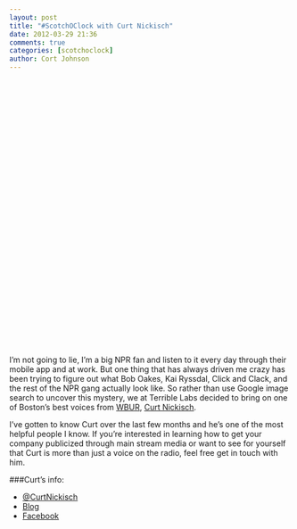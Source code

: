 ```yaml
---
layout: post
title: "#ScotchOClock with Curt Nickisch"
date: 2012-03-29 21:36
comments: true
categories: [scotchoclock]
author: Cort Johnson
---
```

<object width="853" height="480"><param name="movie" value="http://www.youtube.com/v/9aydhpMRUCk?version=3&amp;hl=en_US&amp;rel=0"></param><param name="allowFullScreen" value="true"></param><param name="allowscriptaccess" value="always"></param><embed src="http://www.youtube.com/v/9aydhpMRUCk?version=3&amp;hl=en_US&amp;rel=0" type="application/x-shockwave-flash" width="853" height="480" allowscriptaccess="always" allowfullscreen="true"></embed></object>

I’m not going to lie, I’m a big NPR fan and listen to it every day through their mobile app and at work.  But one thing that has always driven me crazy has been trying to figure out what Bob Oakes, Kai Ryssdal, Click and Clack, and the rest of the NPR gang actually look like.  So rather than use Google image search to uncover this mystery, we at Terrible Labs decided to bring on one of Boston’s best voices from [WBUR]("http://wbur.org/"), [Curt Nickisch](http://twitter.com/curtnickisch).

I’ve gotten to know Curt over the last few months and he’s one of the most helpful people I know.  If you’re interested in learning how to get your company publicized through main stream media or want to see for yourself that Curt is more than just a voice on the radio, feel free get in touch with him.

###Curt’s info:

* [@CurtNickisch](http://twitter.com/curtnickisch)
* [Blog](http://curt.fm/)
* [Facebook](http://www.facebook.com/CurtNickischJournalist)